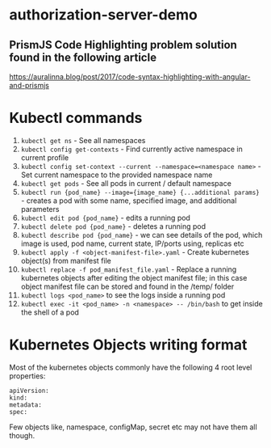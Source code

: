 # authorization-server-demo

## PrismJS Code Highlighting problem solution found in the following article
https://auralinna.blog/post/2017/code-syntax-highlighting-with-angular-and-prismjs

# Kubectl commands
1. `kubectl get ns` - See all namespaces
2. `kubectl config get-contexts` - Find currently active namespace in current profile
3. `kubectl config set-context --current --namespace=<namespace name>` - Set current namespace to the provided namespace name
4. `kubectl get pods` -  See all pods in current / default namespace
5. `kubectl run {pod_name} --image={image_name} {...additional params}` - creates a pod with some name, specified image, and additional parameters
6. `kubectl edit pod {pod_name}` - edits a running pod
7. `kubectl delete pod {pod_name}` - deletes a running pod
8. `kubectl describe pod {pod_name}` -  we can see details of the pod, which image is used, pod name, current state, IP/ports using, replicas etc
9. `kubectl apply -f <object-manifest-file>.yaml` - Create kubernetes object(s) from manifest file
10. `kubectl replace -f pod_manifest_file.yaml` - Replace a running kubernetes objects after editing the object manifest file; in this case object manifest file can be stored and found in the /temp/ folder
11. `kubectl logs <pod_name>` to see the logs inside a running pod
12. `kubectl exec -it <pod_name> -n <namespace> -- /bin/bash` to get inside the shell of a pod

# Kubernetes Objects writing format
Most of the kubernetes objects commonly have the following 4 root level properties:
```
apiVersion:
kind:
metadata:
spec:
```
Few objects like, namespace, configMap, secret etc may not have them all though. 

